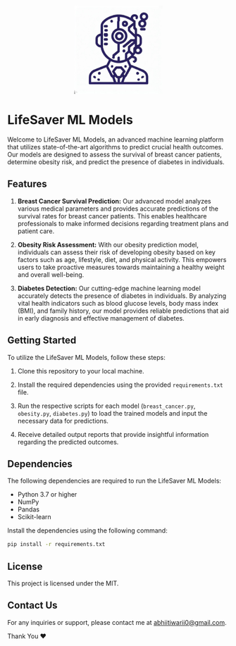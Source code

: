 ﻿<div align="center">
  <img src="icon.png" alt="Project Logo" width="200">
</div>

# LifeSaver ML Models

Welcome to LifeSaver ML Models, an advanced machine learning platform that utilizes state-of-the-art algorithms to predict crucial health outcomes. Our models are designed to assess the survival of breast cancer patients, determine obesity risk, and predict the presence of diabetes in individuals.

## Features

1. **Breast Cancer Survival Prediction:** Our advanced model analyzes various medical parameters and provides accurate predictions of the survival rates for breast cancer patients. This enables healthcare professionals to make informed decisions regarding treatment plans and patient care.

2. **Obesity Risk Assessment:** With our obesity prediction model, individuals can assess their risk of developing obesity based on key factors such as age, lifestyle, diet, and physical activity. This empowers users to take proactive measures towards maintaining a healthy weight and overall well-being.

3. **Diabetes Detection:** Our cutting-edge machine learning model accurately detects the presence of diabetes in individuals. By analyzing vital health indicators such as blood glucose levels, body mass index (BMI), and family history, our model provides reliable predictions that aid in early diagnosis and effective management of diabetes.

## Getting Started

To utilize the LifeSaver ML Models, follow these steps:

1. Clone this repository to your local machine.

2. Install the required dependencies using the provided `requirements.txt` file.

3. Run the respective scripts for each model (`breast_cancer.py`, `obesity.py`, `diabetes.py`) to load the trained models and input the necessary data for predictions.

4. Receive detailed output reports that provide insightful information regarding the predicted outcomes.

## Dependencies

The following dependencies are required to run the LifeSaver ML Models:

- Python 3.7 or higher
- NumPy
- Pandas
- Scikit-learn

Install the dependencies using the following command:

```bash
pip install -r requirements.txt
```
## License

This project is licensed under the MIT.

## Contact Us

For any inquiries or support, please contact me at abhiitiwarii0@gmail.com.

Thank You ❤️
